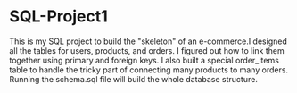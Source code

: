 # SQL-Project1
This is my SQL project to build the "skeleton" of an e-commerce.I designed all the tables for users, products, and orders. I figured out how to link them together using primary and foreign keys. I also built a special order_items table to handle the tricky part of connecting many products to many orders. Running the schema.sql file will build the whole database structure.
